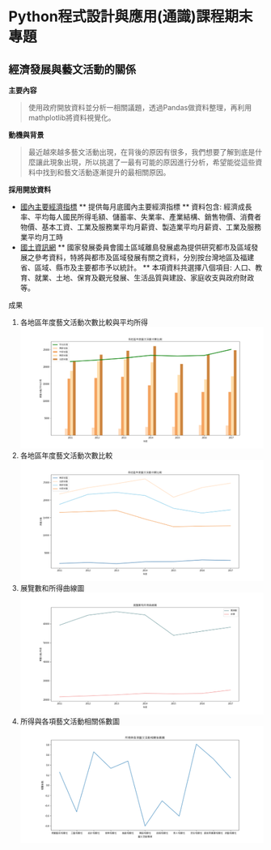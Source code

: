 # Python程式設計與應用(通識)課程期末專題
## 經濟發展與藝文活動的關係

**主要內容**
> 使用政府開放資料並分析一相關議題，透過Pandas做資料整理，再利用mathplotlib將資料視覺化。

**動機與背景**
> 最近越來越多藝文活動出現，在背後的原因有很多，我們想要了解到底是什麼讓此現象出現，所以挑選了一最有可能的原因進行分析，希望能從這些資料中找到和藝文活動逐漸提升的最相關原因。


**採用開放資料**
* [國內主要經濟指標](https://data.gov.tw/dataset/13228)
** 提供每月底國內主要經濟指標
** 資料包含: 經濟成長率、平均每人國民所得毛額、儲蓄率、失業率、產業結構、銷售物價、消費者物價、基本工資、工業及服務業平均月薪資、製造業平均月薪資、工業及服務業平均月工時
* [國土資訊網](https://ngis.nat.gov.tw/statistic/download.html)
** 國家發展委員會國土區域離島發展處為提供研究都市及區域發展之參考資料，特將與都市及區域發展有關之資料，分別按台灣地區及福建省、區域、縣市及主要都市予以統計。
** 本項資料共選擇八個項目: 人口、教育、就業、土地、保育及觀光發展、生活品質與建設、家庭收支與政府財政等。

成果
1. 各地區年度藝文活動次數比較與平均所得 ![各地區年度藝文活動次數比較與平均所得](https://github.com/101010sun/python-project/blob/master/%E5%90%84%E5%9C%B0%E5%8D%80%E5%B9%B4%E5%BA%A6%E8%97%9D%E6%96%87%E6%B4%BB%E5%8B%95%E6%AC%A1%E6%95%B8%E6%AF%94%E8%BC%83%2B%E5%B9%B3%E5%9D%87%E6%89%80%E5%BE%97.png)
2. 各地區年度藝文活動次數比較 ![各地區年度藝文活動次數比較](https://github.com/101010sun/python-project/blob/master/%E5%90%84%E5%9C%B0%E5%8D%80%E5%B9%B4%E5%BA%A6%E8%97%9D%E6%96%87%E6%B4%BB%E5%8B%95%E6%AC%A1%E6%95%B8%E6%AF%94%E8%BC%83.png)
3. 展覽數和所得曲線圖 ![展覽數和所得曲線圖](https://github.com/101010sun/python-project/blob/master/%E5%B1%95%E8%A6%BD%E6%95%B8%E5%92%8C%E6%89%80%E5%BE%97%E6%9B%B2%E7%B7%9A%E5%9C%96.png)
4. 所得與各項藝文活動相關係數圖 ![所得與各項藝文活動相關係數圖](https://github.com/101010sun/python-project/blob/master/%E6%89%80%E5%BE%97%E8%88%87%E5%90%84%E9%A0%85%E8%97%9D%E6%96%87%E6%B4%BB%E5%8B%95%E7%9B%B8%E9%97%9C%E4%BF%82%E6%95%B8%E5%9C%96.png)
